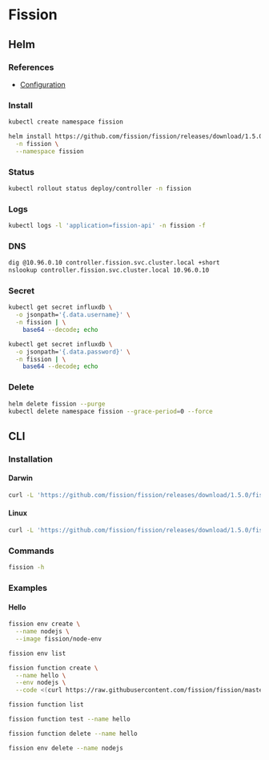 # Fission

## Helm

### References

- [Configuration](https://github.com/fission/fission/tree/master/charts#configuration)

### Install

```sh
kubectl create namespace fission
```

```sh
helm install https://github.com/fission/fission/releases/download/1.5.0/fission-all-1.5.0.tgz \
  -n fission \
  --namespace fission
```

### Status

```sh
kubectl rollout status deploy/controller -n fission
```

### Logs

```sh
kubectl logs -l 'application=fission-api' -n fission -f
```

### DNS

```sh
dig @10.96.0.10 controller.fission.svc.cluster.local +short
nslookup controller.fission.svc.cluster.local 10.96.0.10
```

### Secret

```sh
kubectl get secret influxdb \
  -o jsonpath='{.data.username}' \
  -n fission | \
    base64 --decode; echo

kubectl get secret influxdb \
  -o jsonpath='{.data.password}' \
  -n fission | \
    base64 --decode; echo
```

### Delete

```sh
helm delete fission --purge
kubectl delete namespace fission --grace-period=0 --force
```

## CLI

### Installation

#### Darwin

```sh
curl -L 'https://github.com/fission/fission/releases/download/1.5.0/fission-cli-osx' -o /usr/local/bin/fission && chmod +x /usr/local/bin/fission
```

#### Linux

```sh
curl -L 'https://github.com/fission/fission/releases/download/1.5.0/fission-cli-linux' -o /usr/local/bin/fission && chmod +x /usr/local/bin/fission
```

### Commands

```sh
fission -h
```

### Examples

#### Hello

```sh
fission env create \
  --name nodejs \
  --image fission/node-env

fission env list

fission function create \
  --name hello \
  --env nodejs \
  --code <(curl https://raw.githubusercontent.com/fission/fission/master/examples/nodejs/hello.js)

fission function list

fission function test --name hello

fission function delete --name hello

fission env delete --name nodejs
```
